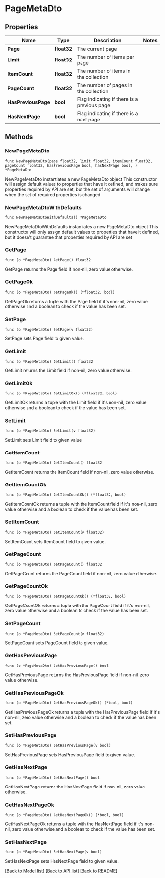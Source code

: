 # PageMetaDto

## Properties

Name | Type | Description | Notes
------------ | ------------- | ------------- | -------------
**Page** | **float32** | The current page | 
**Limit** | **float32** | The number of items per page | 
**ItemCount** | **float32** | The number of items in the collection | 
**PageCount** | **float32** | The number of pages in the collection | 
**HasPreviousPage** | **bool** | Flag indicating if there is a previous page | 
**HasNextPage** | **bool** | Flag indicating if there is a next page | 

## Methods

### NewPageMetaDto

`func NewPageMetaDto(page float32, limit float32, itemCount float32, pageCount float32, hasPreviousPage bool, hasNextPage bool, ) *PageMetaDto`

NewPageMetaDto instantiates a new PageMetaDto object
This constructor will assign default values to properties that have it defined,
and makes sure properties required by API are set, but the set of arguments
will change when the set of required properties is changed

### NewPageMetaDtoWithDefaults

`func NewPageMetaDtoWithDefaults() *PageMetaDto`

NewPageMetaDtoWithDefaults instantiates a new PageMetaDto object
This constructor will only assign default values to properties that have it defined,
but it doesn't guarantee that properties required by API are set

### GetPage

`func (o *PageMetaDto) GetPage() float32`

GetPage returns the Page field if non-nil, zero value otherwise.

### GetPageOk

`func (o *PageMetaDto) GetPageOk() (*float32, bool)`

GetPageOk returns a tuple with the Page field if it's non-nil, zero value otherwise
and a boolean to check if the value has been set.

### SetPage

`func (o *PageMetaDto) SetPage(v float32)`

SetPage sets Page field to given value.


### GetLimit

`func (o *PageMetaDto) GetLimit() float32`

GetLimit returns the Limit field if non-nil, zero value otherwise.

### GetLimitOk

`func (o *PageMetaDto) GetLimitOk() (*float32, bool)`

GetLimitOk returns a tuple with the Limit field if it's non-nil, zero value otherwise
and a boolean to check if the value has been set.

### SetLimit

`func (o *PageMetaDto) SetLimit(v float32)`

SetLimit sets Limit field to given value.


### GetItemCount

`func (o *PageMetaDto) GetItemCount() float32`

GetItemCount returns the ItemCount field if non-nil, zero value otherwise.

### GetItemCountOk

`func (o *PageMetaDto) GetItemCountOk() (*float32, bool)`

GetItemCountOk returns a tuple with the ItemCount field if it's non-nil, zero value otherwise
and a boolean to check if the value has been set.

### SetItemCount

`func (o *PageMetaDto) SetItemCount(v float32)`

SetItemCount sets ItemCount field to given value.


### GetPageCount

`func (o *PageMetaDto) GetPageCount() float32`

GetPageCount returns the PageCount field if non-nil, zero value otherwise.

### GetPageCountOk

`func (o *PageMetaDto) GetPageCountOk() (*float32, bool)`

GetPageCountOk returns a tuple with the PageCount field if it's non-nil, zero value otherwise
and a boolean to check if the value has been set.

### SetPageCount

`func (o *PageMetaDto) SetPageCount(v float32)`

SetPageCount sets PageCount field to given value.


### GetHasPreviousPage

`func (o *PageMetaDto) GetHasPreviousPage() bool`

GetHasPreviousPage returns the HasPreviousPage field if non-nil, zero value otherwise.

### GetHasPreviousPageOk

`func (o *PageMetaDto) GetHasPreviousPageOk() (*bool, bool)`

GetHasPreviousPageOk returns a tuple with the HasPreviousPage field if it's non-nil, zero value otherwise
and a boolean to check if the value has been set.

### SetHasPreviousPage

`func (o *PageMetaDto) SetHasPreviousPage(v bool)`

SetHasPreviousPage sets HasPreviousPage field to given value.


### GetHasNextPage

`func (o *PageMetaDto) GetHasNextPage() bool`

GetHasNextPage returns the HasNextPage field if non-nil, zero value otherwise.

### GetHasNextPageOk

`func (o *PageMetaDto) GetHasNextPageOk() (*bool, bool)`

GetHasNextPageOk returns a tuple with the HasNextPage field if it's non-nil, zero value otherwise
and a boolean to check if the value has been set.

### SetHasNextPage

`func (o *PageMetaDto) SetHasNextPage(v bool)`

SetHasNextPage sets HasNextPage field to given value.



[[Back to Model list]](../README.md#documentation-for-models) [[Back to API list]](../README.md#documentation-for-api-endpoints) [[Back to README]](../README.md)


